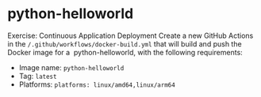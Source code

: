 # python-helloworld
Exercise: Continuous Application Deployment
Create a new GitHub Actions in the `/.github/workflows/docker-build.yml` that will build and push the Docker image for a 
python-helloworld, with the following requirements:

- Image name: `python-helloworld`
- Tag: `latest`
- Platforms: `platforms: linux/amd64,linux/arm64`

